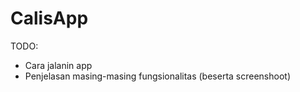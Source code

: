 # CalisApp

TODO:
- Cara jalanin app
- Penjelasan masing-masing fungsionalitas (beserta screenshoot)
